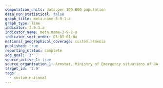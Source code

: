 ```yaml
---
computation_units: data.per 100,000 population
data_non_statistical: false
graph_title: meta.name-3-9-1-a
graph_type: line
indicator: 3.9.1.a
indicator_name: meta.name-3-9-1-a
indicator_sort_order: 03-09-01-0a
national_geographical_coverage: custom.armenia
published: true
reporting_status: complete
sdg_goal: '3'
source_active_1: true
source_organisation_1: Armstat, Ministry of Emergency situations of RA
target_id: '3.9'
tags:
  - custom.national
---
```

